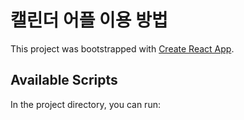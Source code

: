 # 캘린더 어플 이용 방법

This project was bootstrapped with [Create React App](https://github.com/facebook/create-react-app).

## Available Scripts

In the project directory, you can run:
